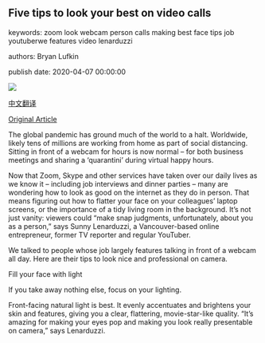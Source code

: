 ## Five tips to look your best on video calls

keywords: zoom look webcam person calls making best face tips job youtuberwe features video lenarduzzi

authors: Bryan Lufkin

publish date: 2020-04-07 00:00:00

![](https://ichef.bbci.co.uk/wwfeatures/live/624_351/images/live/p0/88/xw/p088xw0n.jpg)

[中文翻译](Five%20tips%20to%20look%20your%20best%20on%20video%20calls_zh.md)

[Original Article](https://www.bbc.com/worklife/article/20200407-zoom-five-tips-to-look-your-best-on-video-calls)

The global pandemic has ground much of the world to a halt. Worldwide, likely tens of millions are working from home as part of social distancing. Sitting in front of a webcam for hours is now normal – for both business meetings and sharing a ‘quarantini’ during virtual happy hours.

Now that Zoom, Skype and other services have taken over our daily lives as we know it – including job interviews and dinner parties – many are wondering how to look as good on the internet as they do in person. That means figuring out how to flatter your face on your colleagues’ laptop screens, or the importance of a tidy living room in the background. It’s not just vanity: viewers could “make snap judgments, unfortunately, about you as a person,” says Sunny Lenarduzzi, a Vancouver-based online entrepreneur, former TV reporter and regular YouTuber.

We talked to people whose job largely features talking in front of a webcam all day. Here are their tips to look nice and professional on camera.

Fill your face with light

If you take away nothing else, focus on your lighting.

Front-facing natural light is best. It evenly accentuates and brightens your skin and features, giving you a clear, flattering, movie-star-like quality. “It’s amazing for making your eyes pop and making you look really presentable on camera,” says Lenarduzzi.